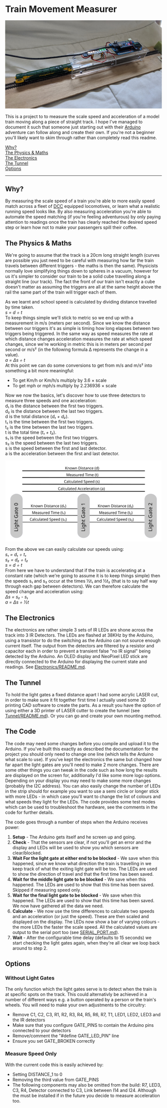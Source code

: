﻿# Train Movement Measurer

![Photo of completed project on my short test track](Photo.jpg)

This is a project to to measure the scale speed and acceleration of a model train moving along a piece of straight track. I hope I've managed to document it such that someone just starting out with their [Arduino](https://www.arduino.cc/) adventure can follow along and create their own. If you're not a beginner you'll likely want to skim through rather than completely read this readme.

[Why?](#why)\
[The Physics & Maths](#the-physics-maths)\
[The Electronics](#the-electronics)\
[The Tunnel](#the-tunnel)\
[Options](#options)

---

## Why?

By measuring the scale speed of a train you're able to more easily speed match across a fleet of [DCC](https://wikipedia.org/wiki/Digital_Command_Control "Digital Command Control on Wikipedia") equipped locomotives, or learn what a realistic running speed looks like. By also measuring acceleration you're able to automate the speed matching (if you're feeling adventurous) by only paying attention to readings once the train has clearly reached the desired speed step or learn how not to make your passengers spill their coffee.

## The Physics & Maths

We're going to assume that the track is a 20cm long straight length (curves are possible you just need to be careful with measuring how far the train travels between different triggers - the maths is then the same). Physicists normally love simplifying things down to spheres in a vacuum, however for us it's simpler to consider our train to be a solid cube travelling along a straight line (our track). The fact the front of our train isn't exactly a cube doesn't matter as assuming the triggers are all at the same height above the rail the same part of the train will trigger each of them.

As we learnt and school speed is calculated by dividing distance travelled by time taken.\
_s = d ÷ t_\
To keep things simple we'll stick to metric so we end up with a measurement in m/s (meters per second). Since we know the distance between our triggers it's as simple is timing how long elapses between two triggers being triggered.
In the same way as speed measures the rate at which distance changes acceleration measures the rate at which speed changes, since we're working in metric this is in meters per second per second or m/s² (in the following formula Δ represents the change in a value).\
_a = Δs ÷ t_\
At this point we can do some conversions to get from m/s and m/s² into something a bit more meaningful:
* To get Km/h or Km/h/s multiply by 3.6 × scale
* To get mph or mph/s multiply by 2.236936 × scale

Now we now the basics, let's discover how to use three detectors to measure three speeds and one acceleration:\
d₁ is the distance between the first two triggers.\
d₂ is the distance between the last two triggers.\
d is the total distance (_d₁ + d₂_).\
t₁ is the time between the first two triggers.\
t₂ is the time between the last two triggers.\
t is the total time (_t₁ + t₂_).\
s₁ is the speed between the first two triggers.\
s₂ is the speed between the last two triggers.\
s is the speed between the first and last detector.\
a is the acceleration between the first and last  detector.

![](ReadmeMathsDiagram.svg)

From the above we can easily calculate our speeds using:\
_s₁ = d₁ ÷ t₁_\
_s₂ = d₂ ÷ t₂_\
_s = d ÷ t_\
From here we have to understand that if the train is accelerating at a constant rate (which we're going to assume it is to keep things simple) then the speeds s₁ and s₂ occur at the times ½t₁ and ½t₂ (that is to say half way through each gap between detectors). We can therefore calculate the speed change and acceleration using:\
_Δs = s₂ - s₁_\
_a = Δs ÷ ½t_

## The Electronics

The electronics are rather simple 3 sets of IR LEDs are shone across the track into 3 IR Detectors. The LEDs are flashed at 38KHz by the Arduino, using a transistor to do the switching as the Arduino can not source enough current itself. The output from the detectors are filtered by a resistor and capacitor each in order to prevent a transient false "no IR signal" being detected by the Arduino. An OLED display and NeoPixel LED stick are directly connected to the Arduino for displaying the current state and readings.
See [Electronics/README.md](Electronics/README.md).

## The Tunnel

To hold the light gates a fixed distance apart I had some acrylic LASER cut, in order to make sure it fit together first time I actually used some 3D printing CAD software to create the parts. As a result you have the option of using either a 3D printer of LASER cutter to create the tunnel (see [Tunnel/README.md](Tunnel/README.md)). Or you can go and create your own mounting method.

## The Code

The code may need some changes before you compile and upload it to the Arduino. If you've built this exactly as described the documentation for the project you should only need to change one line (which tells the Arduino what scale to use). If you've kept the electronics the same but changed how far apart the light gates are you'll need to make 2 more changes. There are some other things you can tweak in the code such as how long the results are displayed on the screen for, additionally I'd like some more logo options. Depending on your display you may need to make some more changes (probably the I2C address). You can also easily change the number of LEDs in the strip should for example you want to use a semi circle or longer stick with more LEDs - in which case you'll want to change the list of colours and what speeds they light for the LEDs. The code provides some test modes which can be used to troubleshoot the hardware, see the comments in the code for further details.

The code goes through a number of steps when the Arduino receives power:
1. **Setup** - The Arduino gets itself and he screen up and going.
2. **Check** - That the sensors are clear, if not you'll get an error and the display and LEDs will be used to show you which sensors are clear/blocked.
3. **Wait For the light gate at either end to be blocked** - We save when this happened, since we know what direction the train is travelling in we keep track of what the exiting light gate will be too. The LEDs are used to show the direction of travel and that the first time has been saved.
4. **Wait for the middle light gate to be blocked** - We save when this happened. The LEDs are used to show that this time has been saved. Skipped if measuring speed only.
5. **Wait for the final light gate to be blocked** - We save when this happened. The LEDs are used to show that this time has been saved. We now have gathered all the data we need.
6. **Calculate** - We now use the time differences to calculate two speeds and an acceleration (or just the speed). These are then scaled and displayed on the display. The LEDs now show a bar of varying colours - the more LEDs the faster the scale speed. All the calculated values are output to the serial port too (see [SERIAL_PORT.md](SERIAL_PORT.md)).
1. **Wait** - After the configurable time delay (defaults to 15 seconds) we start checking the light gates again, when they're all clear we loop back around to step 2.

## Options

### Without Light Gates

The only function which the light gates serve is to detect when the train is at specific spots on the track. This could alternativly be achieved in a number of different ways e.g. a button operated by a person or the train's wheels. You will need to make your own adjustments to the circuitry:
* Remove C1, C2, C3, R1, R2, R3, R4, R5, R6, R7, T1, LED1, LED2, LED3 and the IR detectors
* Make sure that you configure GATE_PINS to contain the Arduino pins connected to your detectors
* Remove/comment the "#define GATE_LED_PIN" line
* Ensure you set GATE_BROKEN correctly

### Measure Speed Only

With the current code this is easily achieved by:
* Setting DISTANCE_1 to 0
* Removing the third value from GATE_PINS
* The following components may also be omitted from the build: R7, LED3, C3, R4, Detector connected to C3, Link between I14 and I24. Although the must be installed if in the future you decide to measure acceleration too.
